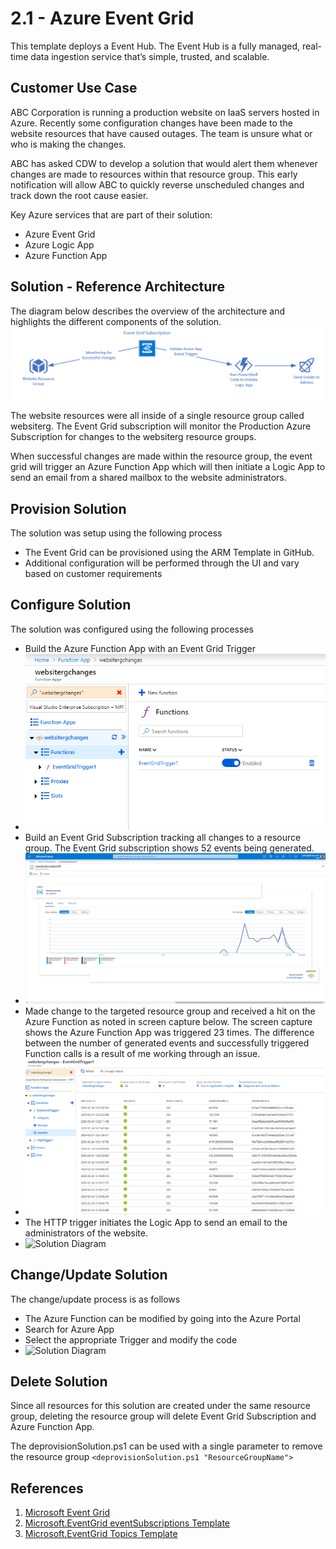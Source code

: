 # 2.1 - Azure Event Grid

This template deploys a Event Hub. The Event Hub is a fully managed, real-time data ingestion service that’s simple, trusted, and scalable.

## Customer Use Case
ABC Corporation is running a production website on IaaS servers hosted in Azure.  Recently some configuration changes have been made to the website resources that have caused outages.  The team is unsure what or who is making the changes.  

ABC has asked CDW to develop a solution that would alert them whenever changes are made to resources within that resource group.  This early notification will allow ABC to quickly reverse unscheduled changes and track down the root cause easier.

Key Azure services that are part of their solution:  

*	Azure Event Grid
*	Azure Logic App
*	Azure Function App

## Solution - Reference Architecture
The diagram below describes the overview of the architecture and highlights the different components of the solution.
![Solution Diagram](/images/solution.png)

The website resources were all inside of a single resource group called websiterg.  The Event Grid subscription will monitor the Production Azure Subscription for changes to the websiterg resource groups.  

When successful changes are made within the resource group, the event grid will trigger an Azure Function App which will then initiate a Logic App to send an email from a shared mailbox to the website administrators.

## Provision Solution
The solution was setup using the following process

+ The Event Grid can be provisioned using the ARM Template in GitHub.
+ Additional configuration will be performed through the UI and vary based on customer requirements


## Configure Solution
The solution was configured using the following processes
* Build the Azure Function App with an Event Grid Trigger
* ![Solution Diagram](/images/function.png)
* Build an Event Grid Subscription tracking all changes to a resource group.  The Event Grid subscription shows 52 events being generated. 
* ![Solution Diagram](/images/subscription.png)
* Made change to the targeted resource group and received a hit on the Azure Function as noted in screen capture below.  The screen capture shows the Azure Function App was triggered 23 times.  The difference between the number of generated events and successfully triggered Function calls is a result of me working through an issue.
* ![Solution Diagram](/images/monitor.png)
* The HTTP trigger initiates the Logic App to send an email to the administrators of the website.
* ![Solution Diagram](https://github.com/jtaylor1273/analytics-eventgrid/images/logicapp1.png)


## Change/Update Solution
The change/update process is as follows

* The Azure Function can be modified by going into the Azure Portal
* Search for Azure App
* Select the appropriate Trigger and modify the code
* ![Solution Diagram](https://github.com/jtaylor1273/analytics-eventgrid/images/trigger.png)

## Delete Solution
Since all resources for this solution are created under the same resource group, deleting the resource group will delete Event Grid Subscription and Azure Function App.

The deprovisionSolution.ps1 can be used with a single parameter to remove the resource group
`<deprovisionSolution.ps1 "ResourceGroupName">`

## References
1. [Microsoft Event Grid](https://docs.microsoft.com/en-us/azure/event-grid/overview)
1. [Microsoft.EventGrid eventSubscriptions Template](https://docs.microsoft.com/en-us/azure/templates/microsoft.eventgrid/eventsubscriptions)
1. [Microsoft.EventGrid Topics Template](https://docs.microsoft.com/en-us/azure/templates/microsoft.eventgrid/topics)
